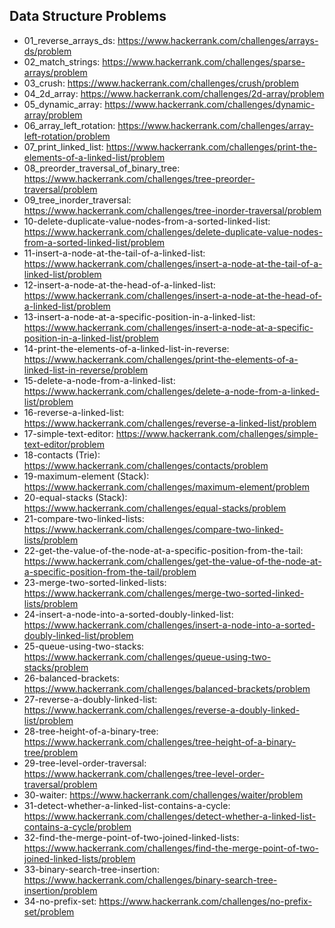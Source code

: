 ## Data Structure Problems

  * 01_reverse_arrays_ds: https://www.hackerrank.com/challenges/arrays-ds/problem
  * 02_match_strings: https://www.hackerrank.com/challenges/sparse-arrays/problem
  * 03_crush: https://www.hackerrank.com/challenges/crush/problem
  * 04_2d_array: https://www.hackerrank.com/challenges/2d-array/problem
  * 05_dynamic_array: https://www.hackerrank.com/challenges/dynamic-array/problem
  * 06_array_left_rotation: https://www.hackerrank.com/challenges/array-left-rotation/problem
  * 07_print_linked_list: https://www.hackerrank.com/challenges/print-the-elements-of-a-linked-list/problem
  * 08_preorder_traversal_of_binary_tree: https://www.hackerrank.com/challenges/tree-preorder-traversal/problem
  * 09_tree_inorder_traversal: https://www.hackerrank.com/challenges/tree-inorder-traversal/problem
  * 10-delete-duplicate-value-nodes-from-a-sorted-linked-list: https://www.hackerrank.com/challenges/delete-duplicate-value-nodes-from-a-sorted-linked-list/problem
  * 11-insert-a-node-at-the-tail-of-a-linked-list: https://www.hackerrank.com/challenges/insert-a-node-at-the-tail-of-a-linked-list/problem
  * 12-insert-a-node-at-the-head-of-a-linked-list: https://www.hackerrank.com/challenges/insert-a-node-at-the-head-of-a-linked-list/problem
  * 13-insert-a-node-at-a-specific-position-in-a-linked-list: https://www.hackerrank.com/challenges/insert-a-node-at-a-specific-position-in-a-linked-list/problem
  * 14-print-the-elements-of-a-linked-list-in-reverse: https://www.hackerrank.com/challenges/print-the-elements-of-a-linked-list-in-reverse/problem
  * 15-delete-a-node-from-a-linked-list: https://www.hackerrank.com/challenges/delete-a-node-from-a-linked-list/problem
  * 16-reverse-a-linked-list: https://www.hackerrank.com/challenges/reverse-a-linked-list/problem
  * 17-simple-text-editor: https://www.hackerrank.com/challenges/simple-text-editor/problem
  * 18-contacts (Trie): https://www.hackerrank.com/challenges/contacts/problem
  * 19-maximum-element (Stack): https://www.hackerrank.com/challenges/maximum-element/problem
  * 20-equal-stacks (Stack): https://www.hackerrank.com/challenges/equal-stacks/problem
  * 21-compare-two-linked-lists: https://www.hackerrank.com/challenges/compare-two-linked-lists/problem
  * 22-get-the-value-of-the-node-at-a-specific-position-from-the-tail: https://www.hackerrank.com/challenges/get-the-value-of-the-node-at-a-specific-position-from-the-tail/problem
  * 23-merge-two-sorted-linked-lists: https://www.hackerrank.com/challenges/merge-two-sorted-linked-lists/problem
  * 24-insert-a-node-into-a-sorted-doubly-linked-list: https://www.hackerrank.com/challenges/insert-a-node-into-a-sorted-doubly-linked-list/problem
  * 25-queue-using-two-stacks: https://www.hackerrank.com/challenges/queue-using-two-stacks/problem
  * 26-balanced-brackets: https://www.hackerrank.com/challenges/balanced-brackets/problem
  * 27-reverse-a-doubly-linked-list: https://www.hackerrank.com/challenges/reverse-a-doubly-linked-list/problem
  * 28-tree-height-of-a-binary-tree: https://www.hackerrank.com/challenges/tree-height-of-a-binary-tree/problem
  * 29-tree-level-order-traversal: https://www.hackerrank.com/challenges/tree-level-order-traversal/problem
  * 30-waiter: https://www.hackerrank.com/challenges/waiter/problem
  * 31-detect-whether-a-linked-list-contains-a-cycle: https://www.hackerrank.com/challenges/detect-whether-a-linked-list-contains-a-cycle/problem
  * 32-find-the-merge-point-of-two-joined-linked-lists: https://www.hackerrank.com/challenges/find-the-merge-point-of-two-joined-linked-lists/problem
  * 33-binary-search-tree-insertion: https://www.hackerrank.com/challenges/binary-search-tree-insertion/problem
  * 34-no-prefix-set: https://www.hackerrank.com/challenges/no-prefix-set/problem
